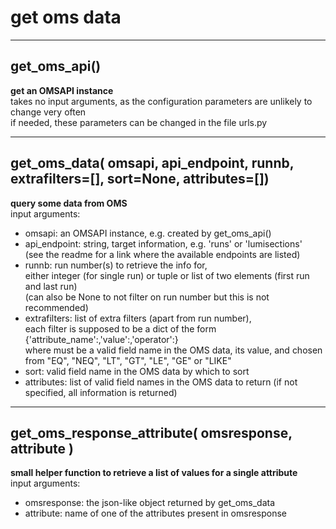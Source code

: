 # get oms data  
  
- - -    
## get\_oms\_api()  
**get an OMSAPI instance**  
takes no input arguments, as the configuration parameters are unlikely to change very often  
if needed, these parameters can be changed in the file urls.py  
  
- - -    
## get\_oms\_data( omsapi, api\_endpoint, runnb, extrafilters=[], sort=None, attributes=[])  
**query some data from OMS**  
input arguments:  
- omsapi: an OMSAPI instance, e.g. created by get\_oms\_api()  
- api\_endpoint: string, target information, e.g. 'runs' or 'lumisections'  
(see the readme for a link where the available endpoints are listed)  
- runnb: run number(s) to retrieve the info for,  
either integer (for single run) or tuple or list of two elements (first run and last run)  
(can also be None to not filter on run number but this is not recommended)  
- extrafilters: list of extra filters (apart from run number),  
each filter is supposed to be a dict of the form {'attribute\_name':<name>,'value':<value>,'operator':<operator>}  
where <name> must be a valid field name in the OMS data, <value> its value, and <operator> chosen from "EQ", "NEQ", "LT", "GT", "LE", "GE" or "LIKE"  
- sort: valid field name in the OMS data by which to sort  
- attributes: list of valid field names in the OMS data to return (if not specified, all information is returned)  
  
- - -    
## get\_oms\_response\_attribute( omsresponse, attribute )  
**small helper function to retrieve a list of values for a single attribute**  
input arguments:  
- omsresponse: the json-like object returned by get\_oms\_data  
- attribute: name of one of the attributes present in omsresponse  
  

